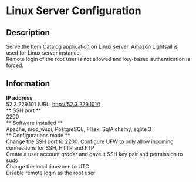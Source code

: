 Linux Server Configuration
===

## Description
Serve the [Item Catalog application](https://github.com/keihayashi/full_stack_webeng/tree/master/item_catalog) on Linux server. Amazon Lightsail is used for Linux server instance.  
Remote login of the root user is not allowed and key-based authentication is forced.

## Information
**IP address**  
52.3.229.101 (URL: http://52.3.229.101/)  
** SSH port **   
2200  
** Software installed **  
Apache, mod_wsgi, PostgreSQL, Flask, SqlAlchemy, sqlite 3  
** Configurations made **   
Change the SSH port to 2200. Configure UFW to only allow incoming connections for SSH, HTTP and FTP  
Create a user account *grader* and gave it SSH key pair and permission to sudo  
Change the local timezone to UTC  
Disable remote login as the root user
